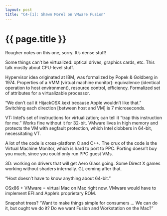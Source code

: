 ```yaml
---
layout: post
title: "C4-[1]: Shawn Morel on VMware Fusion"
---
```


{{ page.title }}
================

Rougher notes on this one, sorry. It’s dense stuff!

Some things can’t be virtualized: optical drives, graphics cards, etc. This talk mostly about CPU-level stuff.

Hypervisor idea originated at IBM, was formalized by Popek & Goldberg in 1974. Properties of a VMM (virtual machine monitor): equivalence (identical operation to host environment), resource control, efficiency. Formalized set of attributes for a virtualizable processor.

“We don’t call it HijackOSX.kext because Apple wouldn’t like that.” Switching each direction [between host and VM] is 7 microseconds.

VT: Intel’s set of instructions for virtualization; can tell it “trap this instruction for me.” Works fine without it for 32-bit. VMware lives in high memory and protects the VM with segfault protection, which Intel clobbers in 64-bit, necessitating VT.

A lot of the code is cross-platform C and C++. The crux of the code is the Virtual Machine Monitor, which is hard to port to PPC. Porting doesn’t buy you much, since you could only run PPC guest VMs.

3D: working on drivers that will get Aero Glass going. Some Direct X games working without shaders internally. GL coming after that.

“Host doesn’t have to know anything about 64-bit.”

OSx86 + VMware = virtual Mac on Mac right now. VMware would have to implement EFI and Apple’s proprietary ROM.

Snapshot trees? “Want to make things simple for consumers … We can do it, but ought we do it? Do we want Fusion and Workstation on the Mac?”
